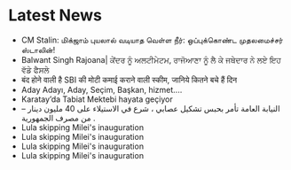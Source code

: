 # Latest News
-  CM Stalin: மிக்ஜாம் புயலால் வடியாத வெள்ள நீர்: ஒப்புக்கொண்ட முதலமைச்சர் ஸ்டாலின்!
-  Balwant Singh Rajoana| ਕੇਂਦਰ ਨੂੰ ਅਲਟੀਮੇਟਮ, ਰਾਜੋਆਣਾ ਨੂੰ ਲੈ ਕੇ ਜਥੇਦਾਰ ਨੇ ਲਏ ਇਹ ਵੱਡੇ ਫੈਸਲੇ
-  बंद होने वाली है SBI की मोटी कमाई कराने वाली स्कीम, जानिये कितने बचे हैं दिन
-  Aday Adayı, Aday, Seçim, Başkan, hizmet....
-  Karatay’da Tabiat Mektebi hayata geçiyor
-  – النيابة العامة تأمر بحبس تشكيل عصابي ، شرع في الاستيلاء على 40 مليون دينار من مصرف الجمهورية .
-  Lula skipping Milei's inauguration
-  Lula skipping Milei's inauguration
-  Lula skipping Milei's inauguration
-  Lula skipping Milei's inauguration
